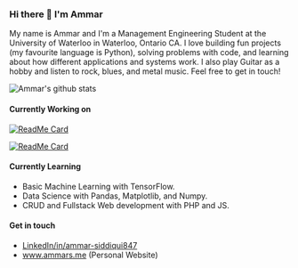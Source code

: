 ### Hi there 👋 I'm Ammar

<!--
**ammar-s847/ammar-s847** is a ✨ _special_ ✨ repository because its `README.md` (this file) appears on your GitHub profile.

Here are some ideas to get you started:

- 🔭 I’m currently working on ...
- 🌱 I’m currently learning ...
- 👯 I’m looking to collaborate on ...
- 🤔 I’m looking for help with ...
- 💬 Ask me about ...
- 📫 How to reach me: ...
- 😄 Pronouns: ...
- ⚡ Fun fact: ...
-->

My name is Ammar and I'm a Management Engineering Student at the University of Waterloo in Waterloo, Ontario CA. I love building fun projects (my favourite language is Python), solving problems with code, and learning about how different applications and systems work. I also play Guitar as a hobby and listen to rock, blues, and metal music. Feel free to get in touch!

![Ammar's github stats](https://github-readme-stats.vercel.app/api?username=ammar-s847&show_icons=true) <!-- &bg_color=9842f5&text_color=ffffff&title_color=ffffff&icon_color=ffffff -->

#### Currently Working on
[![ReadMe Card](https://github-readme-stats.vercel.app/api/pin/?username=ammar-s847&repo=A-Star-Pathfinding-Visualizer)](https://github.com/ammar-s847/A-Star-Pathfinding-Visualizer)
<!--[![ReadMe Card](https://github-readme-stats.vercel.app/api/pin/?username=ammar-s847&repo=forex-comparison)](https://github.com/ammar-s847/forex-comparison)-->
[![ReadMe Card](https://github-readme-stats.vercel.app/api/pin/?username=ammar-s847&repo=ClientViewer)](https://github.com/ammar-s847/ClientViewer)
<!--[![ReadMe Card](https://github-readme-stats.vercel.app/api/pin/?username=waterloo-rocketry&repo=topside)](https://github.com/waterloo-rocketry/topside)-->
<!--
* Markov Chain Project
* PHP CRUD Web app
* Sentiment Analysis Project
-->

#### Currently Learning
* Basic Machine Learning with TensorFlow.
* Data Science with Pandas, Matplotlib, and Numpy.
* CRUD and Fullstack Web development with PHP and JS.

#### Get in touch
* <a href="https://www.linkedin.com/in/ammar-siddiqui847" target="_blank">LinkedIn/in/ammar-siddiqui847</a>
* <a href="http://www.ammars.me" target="_blank">www.ammars.me</a> (Personal Website)
